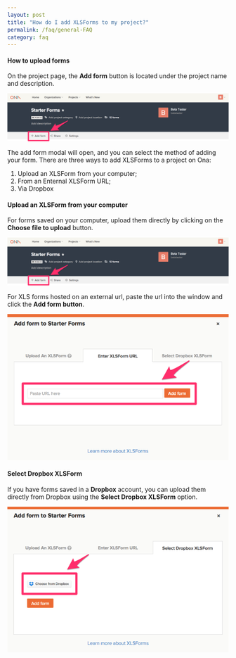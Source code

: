 ```yaml
---
layout: post
title: "How do I add XLSForms to my project?"
permalink: /faq/general-FAQ
category: faq
---
```


#### How to upload forms

On the project page, the **Add form** button is located under the project name and description.

![](/content/screenshots/faq/add-form.png)

The add form modal will open, and you can select the method of adding your form.  There are three ways to add XLSForms to a project on Ona:

1. Upload an XLSForm from your computer;
1. From an Enternal XLSForm URL;
1. Via Dropbox 

#### Upload an XLSForm from your computer

For forms saved on your computer, upload them directly by clicking on the **Choose file to upload** button. 

![](/content/screenshots/faq/add-form.png)

For XLS forms hosted on an external url, paste the url into the window and click the **Add form button**.

![](/content/screenshots/faq/upload-url.png)

#### Select Dropbox XLSForm

If you have forms saved in a **Dropbox** account, you can upload them directly from Dropbox using the **Select Dropbox XLSForm** option.

![](/content/screenshots/faq/upload-dropbox.png)